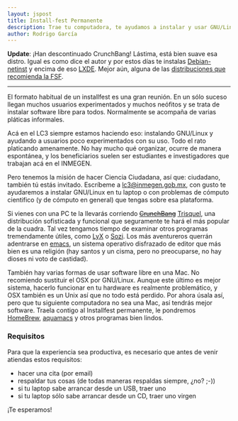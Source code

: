 ```yaml
---
layout: jspost
title: Install-fest Permanente
description: Trae tu computadora, te ayudamos a instalar y usar GNU/Linux en ella.
author: Rodrigo García
---
```


<b>Update</b>: ¡Han descontinuado CrunchBang! Lástima, está bien suave
  esa distro. Igual es como dice el autor y por estos días te instalas
  [Debian-netinst](https://www.debian.org/CD/netinst/) y encima de eso
  [LXDE](http://lxde.org). Mejor aún, alguna de las [distribuciones que
  recomienda la FSF](https://www.gnu.org/distros/free-distros.es.html).
  
----

El formato habitual de un installfest es una gran reunión. En un sólo
suceso llegan muchos usuarios experimentados y muchos neófitos y se
trata de instalar software libre para todos. Normalmente se acompaña
de varias pláticas informales.

Acá en el LC3 siempre estamos haciendo eso: instalando GNU/Linux y ayudando a
usuarios poco experimentados con su uso. Todo el rato platicando amenamente.
No hay mucho qué organizar, ocurre de manera espontánea, y los
beneficiarios suelen ser estudiantes e investigadores que trabajan acá
en el INMEGEN.

Pero tenemos la misión de hacer Ciencia Ciudadana, así que: ciudadano,
también tú estás invitado. Escríbeme a lc3@inmegen.gob.mx, 
con gusto te ayudaremos a instalar GNU/Linux en tu
laptop o con problemas de cómputo cientifico (y de cómputo en general)
que tengas sobre esa plataforma.

Si vienes con una PC te la llevarás corriendo
<del>[CrunchBang](http://crunchbang.org)</del>
[Trisquel](http://trisquel.info/), una distribución sofisticada y
funcional que seguramente te hará el más popular de la cuadra. Tal vez
tengamos tiempo de examinar otros programas tremendamente útiles, como
[LyX](http://lyx.org) o
[Sozi](http://sozi.baierouge.fr/pages/10-about.html). Los más
aventureros querrán adentrarse en
[emacs](https://www.gnu.org/software/emacs/), un sistema operativo
disfrazado de editor que más bien es una religión (hay santos y un
cisma, pero no preocuparse, no hay dioses ni voto de castidad).

También hay varias formas de usar software libre en una Mac. No
recomiendo sustituir el OSX por GNU/Linux. Aunque este último es mejor
sistema, hacerlo funcionar en tu hardware es realmente problemático, y
OSX también es un Unix así que no todo está perdido. Por ahora úsala
así, pero que tu siguiente computadora no sea una Mac, así tendrás
mejor software. Traela contigo al Installfest permanente, le pondremos
[HomeBrew](http://brew.sh/), [aquamacs](http://aquamacs.org) y otros
programas bien lindos.


### Requisitos

Para que la experiencia sea productiva, es necesario que antes de
venir atiendas estos requisitos:

- hacer una cita (por email)
- respaldar tus cosas (de todas maneras respaldas siempre, ¿no? ;-))
- si tu laptop sabe arrancar desde un USB, traer uno
- si tu laptop sólo sabe arrancar desde un CD, traer uno virgen


¡Te esperamos!
